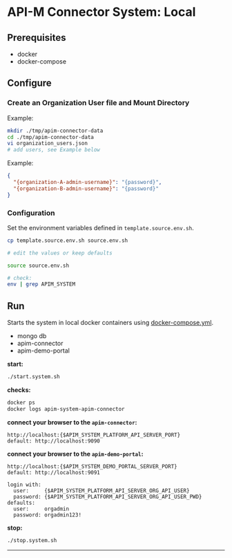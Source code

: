 # API-M Connector System: Local

## Prerequisites

- docker
- docker-compose

## Configure

### Create an Organization User file and Mount Directory
Example:
````bash
mkdir ./tmp/apim-connector-data
cd ./tmp/apim-connector-data
vi organization_users.json
# add users, see Example below
````
Example:
````json
{
  "{organization-A-admin-username}": "{password}",
  "{organization-B-admin-username}": "{password}"
}
````

### Configuration

Set the environment variables defined in `template.source.env.sh`.

```bash
cp template.source.env.sh source.env.sh

# edit the values or keep defaults

source source.env.sh

# check:
env | grep APIM_SYSTEM
```

## Run

Starts the system in local docker containers using [docker-compose.yml](./docker-compose.yml).
- mongo db
- apim-connector
- apim-demo-portal


**start:**
```bash
./start.system.sh
```
**checks:**
```bash
docker ps
docker logs apim-system-apim-connector
```
**connect your browser to the `apim-connector`:**
````
http://localhost:{$APIM_SYSTEM_PLATFORM_API_SERVER_PORT}
default: http://localhost:9090
````
**connect your browser to the `apim-demo-portal`:**
````
http://localhost:{$APIM_SYSTEM_DEMO_PORTAL_SERVER_PORT}
default: http://localhost:9091

login with:
  user:     {$APIM_SYSTEM_PLATFORM_API_SERVER_ORG_API_USER}
  password: {$APIM_SYSTEM_PLATFORM_API_SERVER_ORG_API_USER_PWD}
defaults:
  user:     orgadmin
  password: orgadmin123!

````

**stop:**
```bash
./stop.system.sh
```


---
